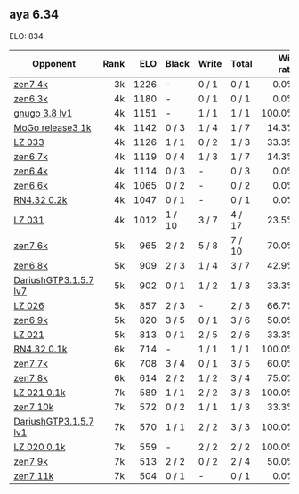 ## aya 6.34 ##

ELO: 834

Opponent | Rank | ELO | Black | Write | Total | Win rate
---------|-----:|----:|-------|-------|-------|-------:
[zen7 4k](zen7%204k.md) | 3k | 1226 | - | 0 / 1 | 0 / 1 | 0.0%
[zen6 3k](zen6%203k.md) | 4k | 1180 | - | 0 / 1 | 0 / 1 | 0.0%
[gnugo 3.8 lv1](gnugo%203.8%20lv1.md) | 4k | 1151 | - | 1 / 1 | 1 / 1 | 100.0%
[MoGo release3 1k](MoGo%20release3%201k.md) | 4k | 1142 | 0 / 3 | 1 / 4 | 1 / 7 | 14.3%
[LZ 033](LZ%20033.md) | 4k | 1126 | 1 / 1 | 0 / 2 | 1 / 3 | 33.3%
[zen6 7k](zen6%207k.md) | 4k | 1119 | 0 / 4 | 1 / 3 | 1 / 7 | 14.3%
[zen6 4k](zen6%204k.md) | 4k | 1114 | 0 / 3 | - | 0 / 3 | 0.0%
[zen6 6k](zen6%206k.md) | 4k | 1065 | 0 / 2 | - | 0 / 2 | 0.0%
[RN4.32 0.2k](RN4.32%200.2k.md) | 4k | 1047 | 0 / 1 | - | 0 / 1 | 0.0%
[LZ 031](LZ%20031.md) | 4k | 1012 | 1 / 10 | 3 / 7 | 4 / 17 | 23.5%
[zen7 6k](zen7%206k.md) | 5k | 965 | 2 / 2 | 5 / 8 | 7 / 10 | 70.0%
[zen6 8k](zen6%208k.md) | 5k | 909 | 2 / 3 | 1 / 4 | 3 / 7 | 42.9%
[DariushGTP3.1.5.7 lv7](DariushGTP3.1.5.7%20lv7.md) | 5k | 902 | 0 / 1 | 1 / 2 | 1 / 3 | 33.3%
[LZ 026](LZ%20026.md) | 5k | 857 | 2 / 3 | - | 2 / 3 | 66.7%
[zen6 9k](zen6%209k.md) | 5k | 820 | 3 / 5 | 0 / 1 | 3 / 6 | 50.0%
[LZ 021](LZ%20021.md) | 5k | 813 | 0 / 1 | 2 / 5 | 2 / 6 | 33.3%
[RN4.32 0.1k](RN4.32%200.1k.md) | 6k | 714 | - | 1 / 1 | 1 / 1 | 100.0%
[zen7 7k](zen7%207k.md) | 6k | 708 | 3 / 4 | 0 / 1 | 3 / 5 | 60.0%
[zen7 8k](zen7%208k.md) | 6k | 614 | 2 / 2 | 1 / 2 | 3 / 4 | 75.0%
[LZ 021 0.1k](LZ%20021%200.1k.md) | 7k | 589 | 1 / 1 | 2 / 2 | 3 / 3 | 100.0%
[zen7 10k](zen7%2010k.md) | 7k | 572 | 0 / 2 | 1 / 1 | 1 / 3 | 33.3%
[DariushGTP3.1.5.7 lv1](DariushGTP3.1.5.7%20lv1.md) | 7k | 570 | 1 / 1 | 2 / 2 | 3 / 3 | 100.0%
[LZ 020 0.1k](LZ%20020%200.1k.md) | 7k | 559 | - | 2 / 2 | 2 / 2 | 100.0%
[zen7 9k](zen7%209k.md) | 7k | 513 | 2 / 2 | 0 / 2 | 2 / 4 | 50.0%
[zen7 11k](zen7%2011k.md) | 7k | 504 | 0 / 1 | - | 0 / 1 | 0.0%
